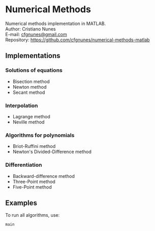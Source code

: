 # Numerical Methods
Numerical methods implementation in MATLAB.  
Author: Cristiano Nunes  
E-mail: <cfgnunes@gmail.com>  
Repository: https://github.com/cfgnunes/numerical-methods-matlab

## Implementations

### Solutions of equations
- Bisection method
- Newton method
- Secant method

### Interpolation
- Lagrange method
- Neville method

### Algorithms for polynomials
- Briot-Ruffini method
- Newton's Divided-Difference method

### Differentiation
- Backward-difference method
- Three-Point method
- Five-Point method

## Examples
To run all algorithms, use:

```
main
```
